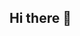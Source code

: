 ## Hi there 👋

<!--
**HarishSivak/HarishSivak** is a ✨ _special_ ✨ repository because its `README.md` (this file) appears on your GitHub profile.

Here are some ideas to get you started:
 
- 🌱 I’m currently learning Back-end Development and ML
- 👯 I’m looking to collaborate AI/ML
- 💬 Ask me about Tech
- 📫 How to reach me: haritm12262gmail.com
- ⚡ Fun fact: Otaku and Flimophile
-->
